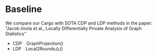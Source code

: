 # Baseline
We compare our Cargo with SOTA CDP and LDP methods in the paper: "Jacob Imola et al., Locally Differentially Private Analysis of Graph Statistics"
* CDP GraphProjection()
* LDP Local2Rounds△()

